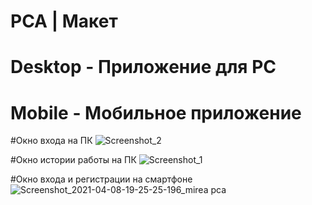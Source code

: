 # PCA | Макет
# Desktop - Приложение для PC
# Mobile - Мобильное приложение


#Окно входа на ПК
![Screenshot_2](https://user-images.githubusercontent.com/49283161/114062565-54cf6780-98a0-11eb-98b9-6ac97751a608.png)

#Окно истории работы на ПК
![Screenshot_1](https://user-images.githubusercontent.com/49283161/114062544-500ab380-98a0-11eb-9542-ca191027a0c3.png)

#Окно входа и регистрации на смартфоне
![Screenshot_2021-04-08-19-25-25-196_mirea pca](https://user-images.githubusercontent.com/49283161/114062671-729ccc80-98a0-11eb-972b-c98a92f6fed1.jpg)

